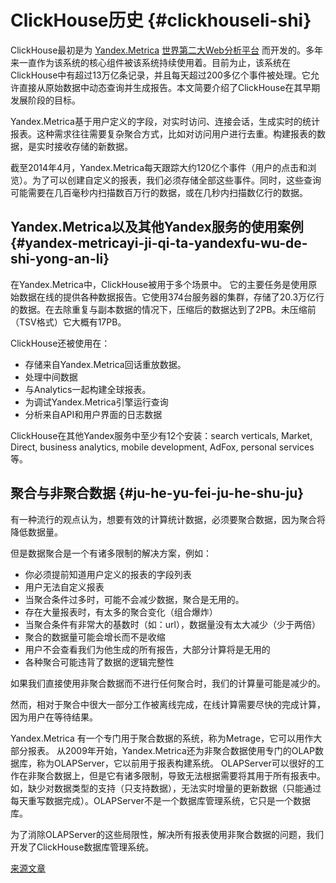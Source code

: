 # ClickHouse历史 {#clickhouseli-shi}

ClickHouse最初是为 [Yandex.Metrica](https://metrica.yandex.com/) [世界第二大Web分析平台](http://w3techs.com/technologies/overview/traffic_analysis/all) 而开发的。多年来一直作为该系统的核心组件被该系统持续使用着。目前为止，该系统在ClickHouse中有超过13万亿条记录，并且每天超过200多亿个事件被处理。它允许直接从原始数据中动态查询并生成报告。本文简要介绍了ClickHouse在其早期发展阶段的目标。

Yandex.Metrica基于用户定义的字段，对实时访问、连接会话，生成实时的统计报表。这种需求往往需要复杂聚合方式，比如对访问用户进行去重。构建报表的数据，是实时接收存储的新数据。

截至2014年4月，Yandex.Metrica每天跟踪大约120亿个事件（用户的点击和浏览）。为了可以创建自定义的报表，我们必须存储全部这些事件。同时，这些查询可能需要在几百毫秒内扫描数百万行的数据，或在几秒内扫描数亿行的数据。

## Yandex.Metrica以及其他Yandex服务的使用案例 {#yandex-metricayi-ji-qi-ta-yandexfu-wu-de-shi-yong-an-li}

在Yandex.Metrica中，ClickHouse被用于多个场景中。
它的主要任务是使用原始数据在线的提供各种数据报告。它使用374台服务器的集群，存储了20.3万亿行的数据。在去除重复与副本数据的情况下，压缩后的数据达到了2PB。未压缩前（TSV格式）它大概有17PB。

ClickHouse还被使用在：

- 存储来自Yandex.Metrica回话重放数据。
- 处理中间数据
- 与Analytics一起构建全球报表。
- 为调试Yandex.Metrica引擎运行查询
- 分析来自API和用户界面的日志数据

ClickHouse在其他Yandex服务中至少有12个安装：search verticals, Market, Direct, business analytics, mobile development, AdFox, personal services等。

## 聚合与非聚合数据 {#ju-he-yu-fei-ju-he-shu-ju}

有一种流行的观点认为，想要有效的计算统计数据，必须要聚合数据，因为聚合将降低数据量。

但是数据聚合是一个有诸多限制的解决方案，例如：

- 你必须提前知道用户定义的报表的字段列表
- 用户无法自定义报表
- 当聚合条件过多时，可能不会减少数据，聚合是无用的。
- 存在大量报表时，有太多的聚合变化（组合爆炸）
- 当聚合条件有非常大的基数时（如：url），数据量没有太大减少（少于两倍）
- 聚合的数据量可能会增长而不是收缩
- 用户不会查看我们为他生成的所有报告，大部分计算将是无用的
- 各种聚合可能违背了数据的逻辑完整性

如果我们直接使用非聚合数据而不进行任何聚合时，我们的计算量可能是减少的。

然而，相对于聚合中很大一部分工作被离线完成，在线计算需要尽快的完成计算，因为用户在等待结果。

Yandex.Metrica 有一个专门用于聚合数据的系统，称为Metrage，它可以用作大部分报表。
从2009年开始，Yandex.Metrica还为非聚合数据使用专门的OLAP数据库，称为OLAPServer，它以前用于报表构建系统。
OLAPServer可以很好的工作在非聚合数据上，但是它有诸多限制，导致无法根据需要将其用于所有报表中。如，缺少对数据类型的支持（只支持数据），无法实时增量的更新数据（只能通过每天重写数据完成）。OLAPServer不是一个数据库管理系统，它只是一个数据库。

为了消除OLAPServer的这些局限性，解决所有报表使用非聚合数据的问题，我们开发了ClickHouse数据库管理系统。

[来源文章](https://clickhouse.tech/docs/en/introduction/ya_metrika_task/) <!--hide-->
